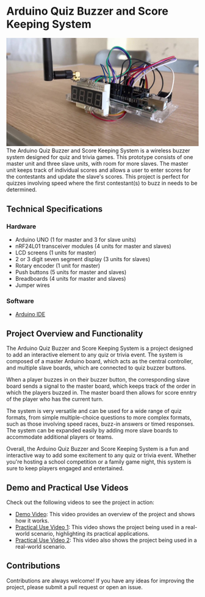 <!--
  * add a proper demo video
  * Create links to hardware and software
  * Add about me section



-->



# Arduino Quiz Buzzer and Score Keeping System
  <img src="images/slave.jpg" alt = "slave" width="800">
  The Arduino Quiz Buzzer and Score Keeping System is a wireless buzzer system designed for quiz and trivia games. This prototype consists of one master unit and three slave units, with room for more slaves.
  The master unit keeps track of individual scores and allows a user to enter scores for the contestants and update the slave's scores.
  This project is perfect for quizzes involving speed where the first contestant(s) to buzz in needs to be determined.


## Technical Specifications
### Hardware
  * Arduino UNO (1 for master and 3 for slave units)
  * nRF24L01 transceiver modules (4 units for master and slaves)
  * LCD screens (1 units for master)
  * 2 or 3 digit seven segment display (3 units for slaves)
  * Rotary encoder (1 unit for master)
  * Push buttons (5 units for master and slaves)
  * Breadboards (4 units for master and slaves)
  * Jumper wires

### Software
  * [Arduino IDE](https://www.arduino.cc/en/software)


## Project Overview and Functionality
  The Arduino Quiz Buzzer and Score Keeping System is a project designed to add an interactive element to any quiz or trivia event. The system is composed of a master Arduino board, which acts as the central controller, and multiple slave boards, which are connected to quiz buzzer buttons.

  When a player buzzes in on their buzzer button, the corresponding slave board sends a signal to the master board, which keeps track of the order in which the players buzzed in. The master board then allows for score enntry of the player who has the current turn.

  The system is very versatile and can be used for a wide range of quiz formats, from simple multiple-choice questions to more complex formats, such as those involving speed races, buzz-in answers or timed responses. The system can be expanded easily by adding more slave boards to accommodate additional players or teams.

  Overall, the Arduino Quiz Buzzer and Score Keeping System is a fun and interactive way to add some excitement to any quiz or trivia event. Whether you're hosting a school competition or a family game night, this system is sure to keep players engaged and entertained.


## Demo and Practical Use Videos
  Check out the following videos to see the project in action:
  * [Demo Video](): This video provides an overview of the project and shows how it works.
  * [Practical Use Video 1](https://youtu.be/ulLWXXdCyck): This video shows the project being used in a real-world scenario, highlighting its practical applications.
  * [Practical Use Video 2](https://youtu.be/WYW6d2NBO70): This video also shows the project being used in a real-world scenario.


## Contributions
Contributions are always welcome! If you have any ideas for improving the project, please submit a pull request or open an issue.
